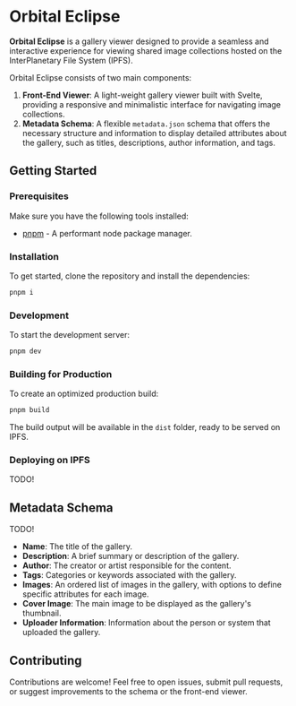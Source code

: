 # Orbital Eclipse

**Orbital Eclipse** is a gallery viewer designed to provide a seamless and interactive experience for viewing shared image collections hosted on the InterPlanetary File System (IPFS).

Orbital Eclipse consists of two main components:

1. **Front-End Viewer**: A light-weight gallery viewer built with Svelte, providing a responsive and minimalistic interface for navigating image collections.
2. **Metadata Schema**: A flexible `metadata.json` schema that offers the necessary structure and information to display detailed attributes about the gallery, such as titles, descriptions, author information, and tags.

## Getting Started

### Prerequisites

Make sure you have the following tools installed:

- [pnpm](https://pnpm.io/installation) - A performant node package manager.

### Installation

To get started, clone the repository and install the dependencies:

```bash
pnpm i
```

### Development

To start the development server:

```bash
pnpm dev
```

### Building for Production

To create an optimized production build:

```bash
pnpm build
```

The build output will be available in the `dist` folder, ready to be served on IPFS.

### Deploying on IPFS

TODO!

## Metadata Schema
TODO!

- **Name**: The title of the gallery.
- **Description**: A brief summary or description of the gallery.
- **Author**: The creator or artist responsible for the content.
- **Tags**: Categories or keywords associated with the gallery.
- **Images**: An ordered list of images in the gallery, with options to define specific attributes for each image.
- **Cover Image**: The main image to be displayed as the gallery's thumbnail.
- **Uploader Information**: Information about the person or system that uploaded the gallery.


## Contributing

Contributions are welcome! Feel free to open issues, submit pull requests, or suggest improvements to the schema or the front-end viewer.


